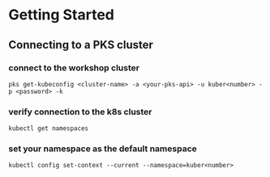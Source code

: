 # Getting Started

## Connecting to a PKS cluster

### connect to the workshop cluster

```
pks get-kubeconfig <cluster-name> -a <your-pks-api> -u kuber<number> -p <password> -k
```

### verify connection to the k8s cluster

```
kubectl get namespaces
```

### set your namespace as the default namespace

```
kubectl config set-context --current --namespace=kuber<number>
```

